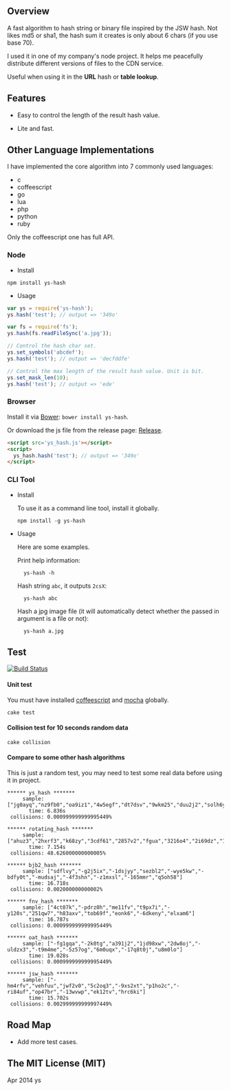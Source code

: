 ## Overview

A fast algorithm to hash string or binary file inspired by the JSW hash.
Not likes md5 or sha1, the hash sum it creates is only about 6 chars (if you use base 70).

I used it in one of my company's node project.
It helps me peacefully distribute different versions of files to the CDN service.

Useful when using it in the **URL** hash or **table lookup**.

## Features

* Easy to control the length of the result hash value.

* Lite and fast.


## Other Language Implementations

I have implemented the core algorithm into 7 commonly used languages:

* c
* coffeescript
* go
* lua
* php
* python
* ruby

Only the coffeescript one has full API.


### Node

* Install

 ```shell
 npm install ys-hash
 ```

* Usage

 ```javascript
 var ys = require('ys-hash');
 ys.hash('test'); // output => '349o'

 var fs = require('fs');
 ys.hash(fs.readFileSync('a.jpg'));

 // Control the hash char set.
 ys.set_symbols('abcdef');
 ys.hash('test'); // output => 'decfddfe'

 // Control the max length of the result hash value. Unit is bit.
 ys.set_mask_len(10);
 ys.hash('test'); // output => 'ede'
 ```

### Browser

Install it via [Bower][2]: `bower install ys-hash`.

Or download the js file from the release page: [Release][1].

```html
<script src='ys_hash.js'></script>
<script>
  ys_hash.hash('test'); // output => '349o'
</script>
```


### CLI Tool

* Install

  To use it as a command line tool, install it globally.

      npm install -g ys-hash

* Usage

  Here are some examples.

  Print help information:

        ys-hash -h

  Hash string `abc`, it outputs `2csX`:

        ys-hash abc

  Hash a jpg image file (it will automatically detect whether the passed in argument is a file or not):

        ys-hash a.jpg

## Test

[![Build Status](https://travis-ci.org/ysmood/ys-hash.svg)](https://travis-ci.org/ysmood/ys-hash)

#### Unit test

You must have installed [coffeescript](https://github.com/ysmood/jdb/blob/master/coffeescript.org) and [mocha](http://visionmedia.github.io/mocha/) globally.

    cake test

#### Collision test for 10 seconds random data

    cake collision

#### Compare to some other hash algorithms

This is just a random test, you may need to test some real data before using it in project.

```
****** ys_hash *******
     sample: ["jg0ayq","nz9fb0","oa9iz1","4w5egf","dt7dsv","9wkm25","duu2j2","solh6y","z6rnbl","aa8ebp","g568a2"]
       time: 6.836s
 collisions: 0.000999999999995449%

****** rotating_hash *******
     sample: ["ahuz3","2hxrf3","k68zy","3cdf61","2857v2","fgua","3216o4","2i69dz","1ehpfn","1y46pv","3m1r0h"]
       time: 7.154s
 collisions: 48.626000000000005%

****** bjb2_hash *******
     sample: ["sdflvy","-g2j5ix","-1dsjyy","sezbl2","-wye5kw","-bdfy0t","-mudsaj","-4f3shn","-z1mxsl","-165mmr","q5oh58"]
       time: 16.718s
 collisions: 0.002000000000002%

****** fnv_hash *******
     sample: ["4ct07k","-pdrz0h","me11fv","t9px7i","-y120s","251qw7","h83axv","tob69f","eonk6","-6dkeny","elxam6"]
       time: 16.787s
 collisions: 0.000999999999995449%

****** oat_hash *******
     sample: ["-fg1gqa","-2k0tg","a391j2","1jd98xw","2dw8oj","-uldzx3","-t9m4me","-5z57og","6m0uqx","-17q8t0j","u8m0lo"]
       time: 19.028s
 collisions: 0.000999999999995449%

****** jsw_hash *******
     sample: ["-hm4rfv","vehfuu","jwf2v0","5c2oq3","-9xs2xt","p1ho2c","-ri84uf","op47br","-13wvwp","ek12tv","hrc6ki"]
       time: 15.702s
 collisions: 0.002999999999997449%
```

## Road Map

* Add more test cases.


## The MIT License (MIT)

Apr 2014 ys


  [1]: https://github.com/ysmood/ys-hash/releases
  [2]: https://github.com/bower/bower
